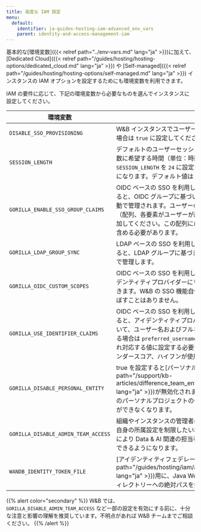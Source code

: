 ```yaml
---
title: 高度な IAM 設定
menu:
  default:
    identifier: ja-guides-hosting-iam-advanced_env_vars
    parent: identity-and-access-management-iam
---
```


基本的な[環境変数]({{< relref path="../env-vars.md" lang="ja" >}})に加えて、[Dedicated Cloud]({{< relref path="/guides/hosting/hosting-options/dedicated_cloud.md" lang="ja" >}}) や [Self-managed]({{< relref path="/guides/hosting/hosting-options/self-managed.md" lang="ja" >}}) インスタンスの IAM オプションを設定するためにも環境変数を利用できます。

IAM の要件に応じて、下記の環境変数から必要なものを選んでインスタンスに設定してください。

| 環境変数 | 説明 |
|----------------------|-------------|
| `DISABLE_SSO_PROVISIONING` | W&B インスタンスでユーザーの自動プロビジョニングを無効化する場合は `true` に設定してください。 |
| `SESSION_LENGTH` | デフォルトのユーザーセッション有効期限を変更したい場合、この変数に希望する時間（単位：時間）を設定してください。例えば、`SESSION_LENGTH` を `24` に設定するとセッションの有効期限が 24 時間になります。デフォルト値は 720 時間です。 |
| `GORILLA_ENABLE_SSO_GROUP_CLAIMS` | OIDC ベースの SSO を利用している場合、この変数を `true` に設定すると、OIDC グループに基づいて W&B チームのメンバーシップが自動で管理されます。ユーザーの OIDC トークンに `groups` クレーム（配列、各要素がユーザーが所属する W&B チーム名の文字列）を追加してください。この配列にはユーザーが所属するすべてのチームを含める必要があります。 |
| `GORILLA_LDAP_GROUP_SYNC` | LDAP ベースの SSO を利用している場合、この変数を `true` に設定すると、LDAP グループに基づき W&B チームのメンバーシップを自動で管理します。 |
| `GORILLA_OIDC_CUSTOM_SCOPES` | OIDC ベースの SSO を利用している場合、W&B インスタンスがアイデンティティプロバイダーにリクエストする追加の[スコープ](https://auth0.com/docs/get-started/apis/scopes/openid-connect-scopes)を指定できます。W&B の SSO 機能自体にこれらカスタムスコープが影響を及ぼすことはありません。 |
| `GORILLA_USE_IDENTIFIER_CLAIMS` | OIDC ベースの SSO を利用している場合、この変数を `true` に設定すると、アイデンティティプロバイダーから特定の OIDC クレームを用いて、ユーザー名およびフルネームを強制的に割り当てます。設定する場合は `preferred_username` および `name` OIDC クレームをそれぞれ対応する値に設定する必要があります。ユーザー名には英数字、アンダースコア、ハイフンが使用可能です。 |
| `GORILLA_DISABLE_PERSONAL_ENTITY` | true を設定すると[パーソナルエンティティ]({{< relref path="/support/kb-articles/difference_team_entity_user_entity_mean_me.md" lang="ja" >}})が無効化されます。パーソナルエンティティ内で新規のパーソナルプロジェクトの作成や既存プロジェクトへの書き込みができなくなります。 |
| `GORILLA_DISABLE_ADMIN_TEAM_ACCESS` | 組織やインスタンスの管理者による W&B チームへの自己追加や自分自身の所属設定を制限したい場合、`true` に設定してください。これにより Data & AI 関連の担当者のみチーム内プロジェクトへアクセスできるようになります。|
| `WANDB_IDENTITY_TOKEN_FILE`        | [アイデンティティフェデレーション]({{< relref path="/guides/hosting/iam/authentication/identity_federation.md" lang="ja" >}})用に、Java Web Token (JWT) を格納するローカルディレクトリーへの絶対パスを指定します。 |

{{% alert color="secondary" %}}
W&B では、`GORILLA_DISABLE_ADMIN_TEAM_ACCESS` など一部の設定を有効にする前に、十分な注意と影響の理解を推奨しています。不明点があれば W&B チームまでご相談ください。
{{% /alert %}}